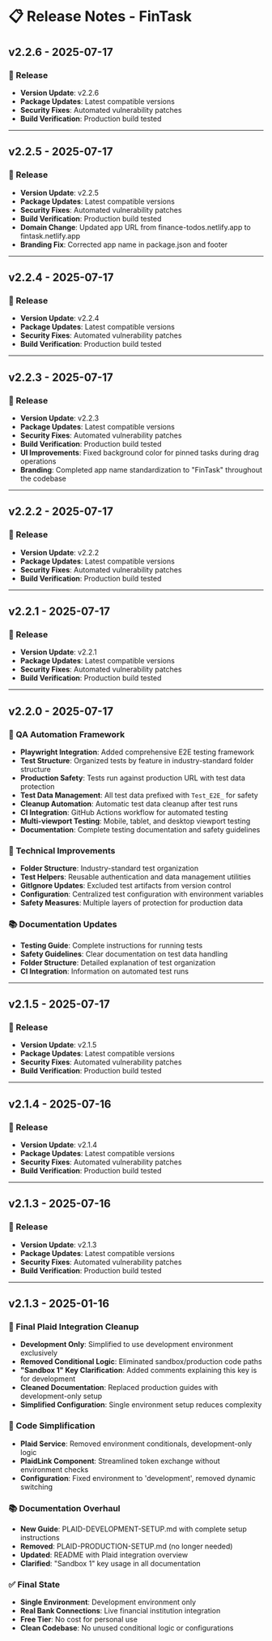 # 📋 Release Notes - FinTask

## v2.2.6 - 2025-07-17
### 🚀 Release
- **Version Update**: v2.2.6
- **Package Updates**: Latest compatible versions
- **Security Fixes**: Automated vulnerability patches
- **Build Verification**: Production build tested

---


## v2.2.5 - 2025-07-17
### 🚀 Release
- **Version Update**: v2.2.5
- **Package Updates**: Latest compatible versions
- **Security Fixes**: Automated vulnerability patches
- **Build Verification**: Production build tested
- **Domain Change**: Updated app URL from finance-todos.netlify.app to fintask.netlify.app
- **Branding Fix**: Corrected app name in package.json and footer

---


## v2.2.4 - 2025-07-17
### 🚀 Release
- **Version Update**: v2.2.4
- **Package Updates**: Latest compatible versions
- **Security Fixes**: Automated vulnerability patches
- **Build Verification**: Production build tested

---


## v2.2.3 - 2025-07-17
### 🚀 Release
- **Version Update**: v2.2.3
- **Package Updates**: Latest compatible versions
- **Security Fixes**: Automated vulnerability patches
- **Build Verification**: Production build tested
- **UI Improvements**: Fixed background color for pinned tasks during drag operations
- **Branding**: Completed app name standardization to "FinTask" throughout the codebase

---


## v2.2.2 - 2025-07-17
### 🚀 Release
- **Version Update**: v2.2.2
- **Package Updates**: Latest compatible versions
- **Security Fixes**: Automated vulnerability patches
- **Build Verification**: Production build tested

---


## v2.2.1 - 2025-07-17
### 🚀 Release
- **Version Update**: v2.2.1
- **Package Updates**: Latest compatible versions
- **Security Fixes**: Automated vulnerability patches
- **Build Verification**: Production build tested

---


## v2.2.0 - 2025-07-17
### 🧪 QA Automation Framework
- **Playwright Integration**: Added comprehensive E2E testing framework
- **Test Structure**: Organized tests by feature in industry-standard folder structure
- **Production Safety**: Tests run against production URL with test data protection
- **Test Data Management**: All test data prefixed with `Test_E2E_` for safety
- **Cleanup Automation**: Automatic test data cleanup after test runs
- **CI Integration**: GitHub Actions workflow for automated testing
- **Multi-viewport Testing**: Mobile, tablet, and desktop viewport testing
- **Documentation**: Complete testing documentation and safety guidelines

### 🔧 Technical Improvements
- **Folder Structure**: Industry-standard test organization
- **Test Helpers**: Reusable authentication and data management utilities
- **GitIgnore Updates**: Excluded test artifacts from version control
- **Configuration**: Centralized test configuration with environment variables
- **Safety Measures**: Multiple layers of protection for production data

### 📚 Documentation Updates
- **Testing Guide**: Complete instructions for running tests
- **Safety Guidelines**: Clear documentation on test data handling
- **Folder Structure**: Detailed explanation of test organization
- **CI Integration**: Information on automated test runs

---

## v2.1.5 - 2025-07-17
### 🚀 Release
- **Version Update**: v2.1.5
- **Package Updates**: Latest compatible versions
- **Security Fixes**: Automated vulnerability patches
- **Build Verification**: Production build tested

---

## v2.1.4 - 2025-07-16
### 🚀 Release
- **Version Update**: v2.1.4
- **Package Updates**: Latest compatible versions
- **Security Fixes**: Automated vulnerability patches
- **Build Verification**: Production build tested

---

## v2.1.3 - 2025-07-16
### 🚀 Release
- **Version Update**: v2.1.3
- **Package Updates**: Latest compatible versions
- **Security Fixes**: Automated vulnerability patches
- **Build Verification**: Production build tested

---

## v2.1.3 - 2025-01-16
### 🧹 Final Plaid Integration Cleanup
- **Development Only**: Simplified to use development environment exclusively
- **Removed Conditional Logic**: Eliminated sandbox/production code paths
- **"Sandbox 1" Key Clarification**: Added comments explaining this key is for development
- **Cleaned Documentation**: Replaced production guides with development-only setup
- **Simplified Configuration**: Single environment setup reduces complexity

### 🔧 Code Simplification
- **Plaid Service**: Removed environment conditionals, development-only logic
- **PlaidLink Component**: Streamlined token exchange without environment checks
- **Configuration**: Fixed environment to 'development', removed dynamic switching

### 📚 Documentation Overhaul
- **New Guide**: PLAID-DEVELOPMENT-SETUP.md with complete setup instructions
- **Removed**: PLAID-PRODUCTION-SETUP.md (no longer needed)
- **Updated**: README with Plaid integration overview
- **Clarified**: "Sandbox 1" key usage in all documentation

### ✅ Final State
- **Single Environment**: Development environment only
- **Real Bank Connections**: Live financial institution integration
- **Free Tier**: No cost for personal use
- **Clean Codebase**: No unused conditional logic or configurations